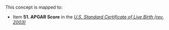 This concept is mapped to:
* Item **51. APGAR Score** in the *[U.S. Standard Certificate of Live Birth (rev. 2003)](https://www.cdc.gov/nchs/data/dvs/birth11-03final-ACC.pdf)*